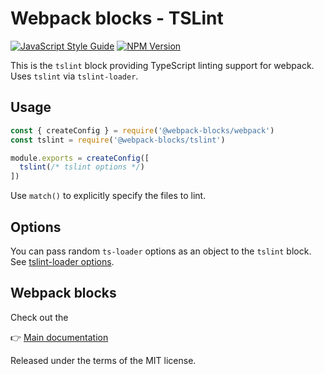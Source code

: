 # Webpack blocks - TSLint

[![JavaScript Style Guide](https://img.shields.io/badge/code%20style-standard-brightgreen.svg)](http://standardjs.com/)
[![NPM Version](https://img.shields.io/npm/v/@webpack-blocks/tslint.svg)](https://www.npmjs.com/package/@webpack-blocks/tslint)

This is the `tslint` block providing TypeScript linting support for webpack. Uses `tslint` via `tslint-loader`.


## Usage

```js
const { createConfig } = require('@webpack-blocks/webpack')
const tslint = require('@webpack-blocks/tslint')

module.exports = createConfig([
  tslint(/* tslint options */)
])
```

Use `match()` to explicitly specify the files to lint.


## Options

You can pass random `ts-loader` options as an object to the `tslint` block. See [tslint-loader options](https://github.com/wbuchwalter/tslint-loader#usage).


## Webpack blocks

Check out the

👉 [Main documentation](https://github.com/andywer/webpack-blocks)

Released under the terms of the MIT license.
